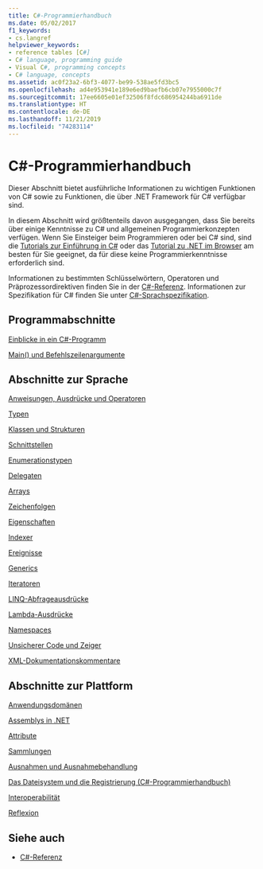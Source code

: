 ```yaml
---
title: C#-Programmierhandbuch
ms.date: 05/02/2017
f1_keywords:
- cs.langref
helpviewer_keywords:
- reference tables [C#]
- C# language, programming guide
- Visual C#, programming concepts
- C# language, concepts
ms.assetid: ac0f23a2-6bf3-4077-be99-538ae5fd3bc5
ms.openlocfilehash: ad4e953941e189e6ed9baefb6cb07e7955000c7f
ms.sourcegitcommit: 17ee6605e01ef32506f8fdc686954244ba6911de
ms.translationtype: HT
ms.contentlocale: de-DE
ms.lasthandoff: 11/21/2019
ms.locfileid: "74283114"
---
```

# <a name="c-programming-guide"></a>C#-Programmierhandbuch

Dieser Abschnitt bietet ausführliche Informationen zu wichtigen Funktionen von C# sowie zu Funktionen, die über .NET Framework für C# verfügbar sind.  
  
 In diesem Abschnitt wird größtenteils davon ausgegangen, dass Sie bereits über einige Kenntnisse zu C# und allgemeinen Programmierkonzepten verfügen. Wenn Sie Einsteiger beim Programmieren oder bei C# sind, sind die [Tutorials zur Einführung in C#](../tutorials/intro-to-csharp/index.md) oder das [Tutorial zu .NET im Browser](https://dotnet.microsoft.com/learn/dotnet/in-browser-tutorial/1) am besten für Sie geeignet, da für diese keine Programmierkenntnisse erforderlich sind.  
  
 Informationen zu bestimmten Schlüsselwörtern, Operatoren und Präprozessordirektiven finden Sie in der [C#-Referenz](../language-reference/index.md). Informationen zur Spezifikation für C# finden Sie unter [C#-Sprachspezifikation](/dotnet/csharp/language-reference/language-specification/introduction).  
  
## <a name="program-sections"></a>Programmabschnitte

[Einblicke in ein C#-Programm](./inside-a-program/index.md)  
  
[Main() und Befehlszeilenargumente](./main-and-command-args/index.md)  

## <a name="language-sections"></a>Abschnitte zur Sprache

[Anweisungen, Ausdrücke und Operatoren](./statements-expressions-operators/index.md)  

 [Typen](./types/index.md)  

 [Klassen und Strukturen](./classes-and-structs/index.md)  
  
 [Schnittstellen](./interfaces/index.md)  

 [Enumerationstypen](./enumeration-types.md)  
  
 [Delegaten](./delegates/index.md)  

 [Arrays](./arrays/index.md)  
  
 [Zeichenfolgen](./strings/index.md)  
  
 [Eigenschaften](./classes-and-structs/properties.md)  
  
 [Indexer](./indexers/index.md)  
  
 [Ereignisse](./events/index.md)  
  
 [Generics](./generics/index.md)  
  
 [Iteratoren](./concepts/iterators.md)
  
 [LINQ-Abfrageausdrücke](../linq/index.md)  
  
 [Lambda-Ausdrücke](./statements-expressions-operators/lambda-expressions.md)  
  
 [Namespaces](./namespaces/index.md)  
  
 [Unsicherer Code und Zeiger](./unsafe-code-pointers/index.md)  
  
 [XML-Dokumentationskommentare](./xmldoc/index.md)  
  
## <a name="platform-sections"></a>Abschnitte zur Plattform

 [Anwendungsdomänen](../../framework/app-domains/application-domains.md)  
  
 [Assemblys in .NET](../../standard/assembly/index.md)  
  
 [Attribute](./concepts/attributes/index.md)  
  
 [Sammlungen](./concepts/collections.md)  
  
 [Ausnahmen und Ausnahmebehandlung](./exceptions/index.md)  
  
 [Das Dateisystem und die Registrierung (C#-Programmierhandbuch)](./file-system/index.md)  
  
 [Interoperabilität](./interop/index.md)  
  
 [Reflexion](./concepts/reflection.md)  
  
## <a name="see-also"></a>Siehe auch

- [C#-Referenz](../language-reference/index.md)
